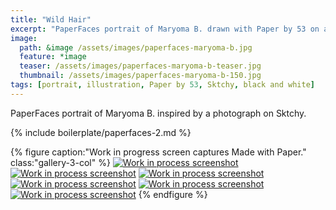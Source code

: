 ```yaml
---
title: "Wild Hair"
excerpt: "PaperFaces portrait of Maryoma B. drawn with Paper by 53 on an iPad."
image: 
  path: &image /assets/images/paperfaces-maryoma-b.jpg 
  feature: *image
  teaser: /assets/images/paperfaces-maryoma-b-teaser.jpg
  thumbnail: /assets/images/paperfaces-maryoma-b-150.jpg
tags: [portrait, illustration, Paper by 53, Sktchy, black and white]
---
```


PaperFaces portrait of Maryoma B. inspired by a photograph on Sktchy.

{% include boilerplate/paperfaces-2.md %}

{% figure caption:"Work in progress screen captures Made with Paper." class:"gallery-3-col" %}
[![Work in process screenshot](/assets/images/paperfaces-maryoma-b-process-1-600.jpg)](/assets/images/paperfaces-maryoma-b-process-1-lg.jpg) [![Work in process screenshot](/assets/images/paperfaces-maryoma-b-process-2-600.jpg)](/assets/images/paperfaces-maryoma-b-process-2-lg.jpg) [![Work in process screenshot](/assets/images/paperfaces-maryoma-b-process-3-600.jpg)](/assets/images/paperfaces-maryoma-b-process-3-lg.jpg) [![Work in process screenshot](/assets/images/paperfaces-maryoma-b-process-4-600.jpg)](/assets/images/paperfaces-maryoma-b-process-4-lg.jpg) [![Work in process screenshot](/assets/images/paperfaces-maryoma-b-process-5-600.jpg)](/assets/images/paperfaces-maryoma-b-process-5-lg.jpg) [![Work in process screenshot](/assets/images/paperfaces-maryoma-b-process-6-600.jpg)](/assets/images/paperfaces-maryoma-b-process-6-lg.jpg)
{% endfigure %}
